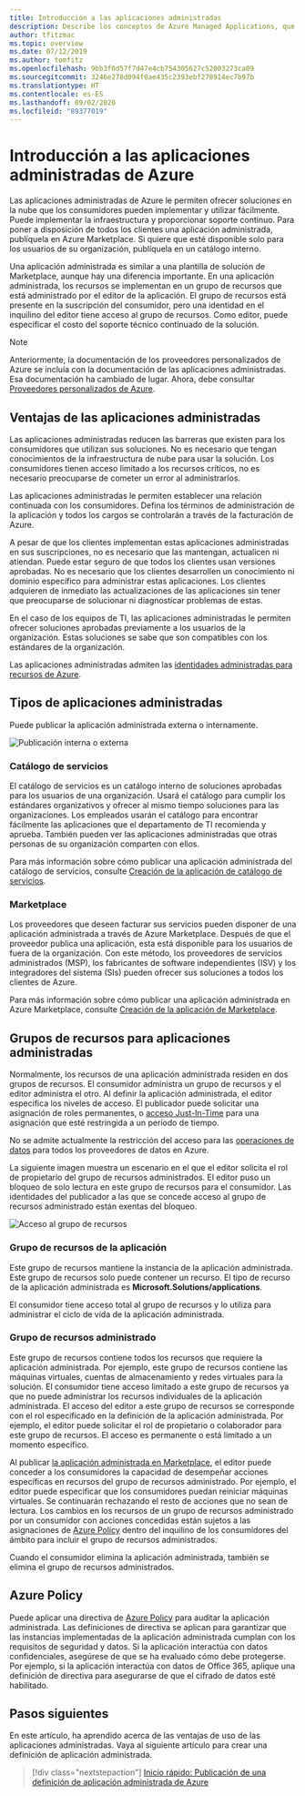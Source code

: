 ```yaml
---
title: Introducción a las aplicaciones administradas
description: Describe los conceptos de Azure Managed Applications, que proporciona soluciones en la nube que los consumidores pueden implementar y utilizar fácilmente.
author: tfitzmac
ms.topic: overview
ms.date: 07/12/2019
ms.author: tomfitz
ms.openlocfilehash: 9bb3f0d57f7d47e4cb754305627c52003273ca09
ms.sourcegitcommit: 3246e278d094f0ae435c2393ebf278914ec7b97b
ms.translationtype: HT
ms.contentlocale: es-ES
ms.lasthandoff: 09/02/2020
ms.locfileid: "89377019"
---
```

# <a name="azure-managed-applications-overview"></a>Introducción a las aplicaciones administradas de Azure

Las aplicaciones administradas de Azure le permiten ofrecer soluciones en la nube que los consumidores pueden implementar y utilizar fácilmente. Puede implementar la infraestructura y proporcionar soporte continuo. Para poner a disposición de todos los clientes una aplicación administrada, publíquela en Azure Marketplace. Si quiere que esté disponible solo para los usuarios de su organización, publíquela en un catálogo interno. 

Una aplicación administrada es similar a una plantilla de solución de Marketplace, aunque hay una diferencia importante. En una aplicación administrada, los recursos se implementan en un grupo de recursos que está administrado por el editor de la aplicación. El grupo de recursos está presente en la suscripción del consumidor, pero una identidad en el inquilino del editor tiene acceso al grupo de recursos. Como editor, puede especificar el costo del soporte técnico continuado de la solución.

> [!NOTE]
> Anteriormente, la documentación de los proveedores personalizados de Azure se incluía con la documentación de las aplicaciones administradas. Esa documentación ha cambiado de lugar. Ahora, debe consultar [Proveedores personalizados de Azure](../custom-providers/overview.md).

## <a name="advantages-of-managed-applications"></a>Ventajas de las aplicaciones administradas

Las aplicaciones administradas reducen las barreras que existen para los consumidores que utilizan sus soluciones. No es necesario que tengan conocimientos de la infraestructura de nube para usar la solución. Los consumidores tienen acceso limitado a los recursos críticos, no es necesario preocuparse de cometer un error al administrarlos. 

Las aplicaciones administradas le permiten establecer una relación continuada con los consumidores. Defina los términos de administración de la aplicación y todos los cargos se controlarán a través de la facturación de Azure.

A pesar de que los clientes implementan estas aplicaciones administradas en sus suscripciones, no es necesario que las mantengan, actualicen ni atiendan. Puede estar seguro de que todos los clientes usan versiones aprobadas. No es necesario que los clientes desarrollen un conocimiento ni dominio específico para administrar estas aplicaciones. Los clientes adquieren de inmediato las actualizaciones de las aplicaciones sin tener que preocuparse de solucionar ni diagnosticar problemas de estas. 

En el caso de los equipos de TI, las aplicaciones administradas le permiten ofrecer soluciones aprobadas previamente a los usuarios de la organización. Estas soluciones se sabe que son compatibles con los estándares de la organización.

Las aplicaciones administradas admiten las [identidades administradas para recursos de Azure](./publish-managed-identity.md).

## <a name="types-of-managed-applications"></a>Tipos de aplicaciones administradas

Puede publicar la aplicación administrada externa o internamente.

![Publicación interna o externa](./media/overview/manage_app_options.png)

### <a name="service-catalog"></a>Catálogo de servicios

El catálogo de servicios es un catálogo interno de soluciones aprobadas para los usuarios de una organización. Usará el catálogo para cumplir los estándares organizativos y ofrecer al mismo tiempo soluciones para las organizaciones. Los empleados usarán el catálogo para encontrar fácilmente las aplicaciones que el departamento de TI recomienda y aprueba. También pueden ver las aplicaciones administradas que otras personas de su organización comparten con ellos.

Para más información sobre cómo publicar una aplicación administrada del catálogo de servicios, consulte [Creación de la aplicación de catálogo de servicios](publish-service-catalog-app.md).

### <a name="marketplace"></a>Marketplace

Los proveedores que deseen facturar sus servicios pueden disponer de una aplicación administrada a través de Azure Marketplace. Después de que el proveedor publica una aplicación, esta está disponible para los usuarios de fuera de la organización. Con este método, los proveedores de servicios administrados (MSP), los fabricantes de software independientes (ISV) y los integradores del sistema (SIs) pueden ofrecer sus soluciones a todos los clientes de Azure.

Para más información sobre cómo publicar una aplicación administrada en Azure Marketplace, consulte [Creación de la aplicación de Marketplace](publish-marketplace-app.md).

## <a name="resource-groups-for-managed-applications"></a>Grupos de recursos para aplicaciones administradas

Normalmente, los recursos de una aplicación administrada residen en dos grupos de recursos. El consumidor administra un grupo de recursos y el editor administra el otro. Al definir la aplicación administrada, el editor especifica los niveles de acceso. El publicador puede solicitar una asignación de roles permanentes, o [acceso Just-In-Time](request-just-in-time-access.md) para una asignación que esté restringida a un período de tiempo.

No se admite actualmente la restricción del acceso para las [operaciones de datos](../../role-based-access-control/role-definitions.md) para todos los proveedores de datos en Azure.

La siguiente imagen muestra un escenario en el que el editor solicita el rol de propietario del grupo de recursos administrados. El editor puso un bloqueo de solo lectura en este grupo de recursos para el consumidor. Las identidades del publicador a las que se concede acceso al grupo de recursos administrado están exentas del bloqueo.

![Acceso al grupo de recursos](./media/overview/access.png)

### <a name="application-resource-group"></a>Grupo de recursos de la aplicación

Este grupo de recursos mantiene la instancia de la aplicación administrada. Este grupo de recursos solo puede contener un recurso. El tipo de recurso de la aplicación administrada es **Microsoft.Solutions/applications**.

El consumidor tiene acceso total al grupo de recursos y lo utiliza para administrar el ciclo de vida de la aplicación administrada.

### <a name="managed-resource-group"></a>Grupo de recursos administrado

Este grupo de recursos contiene todos los recursos que requiere la aplicación administrada. Por ejemplo, este grupo de recursos contiene las máquinas virtuales, cuentas de almacenamiento y redes virtuales para la solución. El consumidor tiene acceso limitado a este grupo de recursos ya que no puede administrar los recursos individuales de la aplicación administrada. El acceso del editor a este grupo de recursos se corresponde con el rol especificado en la definición de la aplicación administrada. Por ejemplo, el editor puede solicitar el rol de propietario o colaborador para este grupo de recursos. El acceso es permanente o está limitado a un momento específico.

Al publicar [la aplicación administrada en Marketplace](publish-marketplace-app.md), el editor puede conceder a los consumidores la capacidad de desempeñar acciones específicas en recursos del grupo de recursos administrado. Por ejemplo, el editor puede especificar que los consumidores puedan reiniciar máquinas virtuales. Se continuarán rechazando el resto de acciones que no sean de lectura. Los cambios en los recursos de un grupo de recursos administrado por un consumidor con acciones concedidas están sujetos a las asignaciones de [Azure Policy](../../governance/policy/overview.md) dentro del inquilino de los consumidores del ámbito para incluir el grupo de recursos administrados.

Cuando el consumidor elimina la aplicación administrada, también se elimina el grupo de recursos administrados.

## <a name="azure-policy"></a>Azure Policy

Puede aplicar una directiva de [Azure Policy](../../governance/policy/overview.md) para auditar la aplicación administrada. Las definiciones de directiva se aplican para garantizar que las instancias implementadas de la aplicación administrada cumplan con los requisitos de seguridad y datos. Si la aplicación interactúa con datos confidenciales, asegúrese de que se ha evaluado cómo debe protegerse. Por ejemplo, si la aplicación interactúa con datos de Office 365, aplique una definición de directiva para asegurarse de que el cifrado de datos esté habilitado.

## <a name="next-steps"></a>Pasos siguientes

En este artículo, ha aprendido acerca de las ventajas de uso de las aplicaciones administradas. Vaya al siguiente artículo para crear una definición de aplicación administrada.

> [!div class="nextstepaction"]
> [Inicio rápido: Publicación de una definición de aplicación administrada de Azure](publish-service-catalog-app.md)
